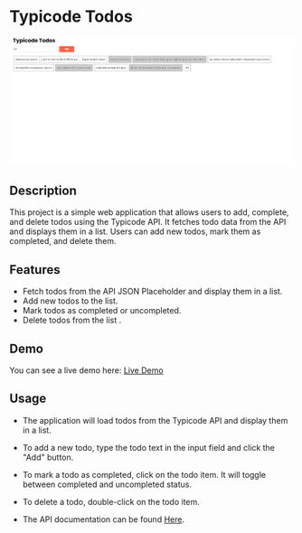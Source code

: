 # Typicode Todos

![Preview](./img/Screenshot%202023-07-23%20212750.png)

## Description

This project is a simple web application that allows users to add, complete, and delete todos using the Typicode API. It fetches todo data from the API and displays them in a list. Users can add new todos, mark them as completed, and delete them.

## Features

- Fetch todos from the API JSON Placeholder and display them in a list.
- Add new todos to the list.
- Mark todos as completed or uncompleted.
- Delete todos from the list .

## Demo

You can see a live demo here: [Live Demo](https://zlatan-cic.github.io/typicode-todos/)

## Usage

- The application will load todos from the Typicode API and display them in a list.
- To add a new todo, type the todo text in the input field and click the "Add" button.
- To mark a todo as completed, click on the todo item. It will toggle between completed and uncompleted status.
- To delete a todo, double-click on the todo item.

- The API documentation can be found [Here](https://jsonplaceholder.typicode.com/).